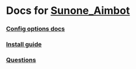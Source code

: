 # Docs for [Sunone_Aimbot](https://github.com/SunOner/sunone_aimbot)

### [Config options docs](https://github.com/SunOner/sunone_aimbot_docs/blob/main/config/config.md)
### [Install guide](https://github.com/SunOner/sunone_aimbot_docs/blob/main/install/helper.md)
### [Questions](https://github.com/SunOner/sunone_aimbot_docs/blob/main/questions/questions.md)